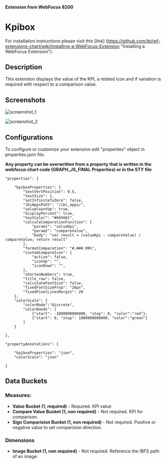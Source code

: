 
#### Extension from WebFocus 8200

# Kpibox

For installation instructions please visit this [link] (https://github.com/ibi/wf-extensions-chart/wiki/Installing-a-WebFocus-Extension "Installing a WebFocus Extension").

## Description

This extension displays the value of the KPI, a related icon and if variation is required with respect to a comparison value.

## Screenshots

![screenshot_1](https://github.com/ibi/wf-extensions-chart/blob/master/com.ibi.kpibox/screenshots/1.png)

![screenshot_2](https://github.com/ibi/wf-extensions-chart/blob/master/com.ibi.kpibox/screenshots/2.png)

## Configurations

To configure or customize your extension edit "properties" object in properties.json file.

**Any property can be overwritten from a property that is written in the webfocus chart code (GRAPH_JS_FINAL Properties) or in the STY file**
	
	"properties": {
	
		"kpiboxProperties": {
			"textVertPosition": 0.5, 
			"textSize": 1,   
			"setInfiniteToZero": false,   
			"ibiAppsPath": "/ibi_apps/",
			"valueCountUp": true, 
			"displayPercent": true,
			"textColor": "#045681", 			
			"calculeComparationFunction": {
				"param1": "valueKpi", 
				"param2": "compareValue", 
				"body": "var result = (valueKpi - compareValue) / compareValue; return result"
			},	
			"formatComparation": "#,###.00%",
			"customCompareIcon": {
				"active": false,	
				"iconUp": "",
				"iconDown": "",
			},
			"shortenNumbers": true, 
			"title_row": false,
			"calculateFontSize": false, 
			"fixedFontSizeProp": "26px",
			"fixedPixelLinesMargin": 20
		},
		"colorScale": {
			"colorMode":"discrete",
			"colorBands": [
				{"start": -1000000000000, "stop": 0, "color":"red"},
				{"start": 0, "stop": 1000000000000, "color":"green"}
			]
		}
		
	},
	 
	"propertyAnnotations": {
	
		"kpiboxProperties": "json",		
		"colorScale": "json"
		
	}


## Data Buckets

### Measures:
* **Value Bucket (1, required)** - Required. KPI value
* **Compare Value Bucket (1, non required)** - Not required. KPI for comparison.
* **Sign Comparision Bucket (1, non required)** - Not required. Positive or negative value to set comparision direction.

### Dimensions
* **Image Bucket (1, non required)** - Not required. Reference the IBFS path of an image.
